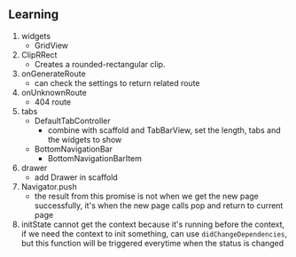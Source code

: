 ## Learning

1. widgets
    - GridView
2. ClipRRect
    - Creates a rounded-rectangular clip.
3. onGenerateRoute 
    - can check the settings to return related route
4. onUnknownRoute
    - 404 route
5. tabs
    - DefaultTabController
        - combine with scaffold and TabBarView, set the length, tabs and the widgets to show
    - BottomNavigationBar
        - BottomNavigationBarItem
6. drawer
    - add Drawer in scaffold
7. Navigator.push
    - the result from this promise is not when we get the new page successfully, it's when the new page calls pop and return to current page
8. initState cannot get the context because it's running before the context, if we need the context to init something, can use `didChangeDependencies`, but this function will be triggered everytime when the status is changed

